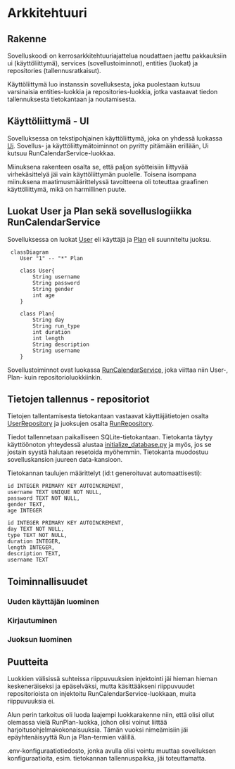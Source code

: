 # Arkkitehtuuri

## Rakenne

Sovelluskoodi on kerrosarkkitehtuuriajattelua noudattaen jaettu pakkauksiin ui (käyttöliittymä), services (sovellustoiminnot), entities (luokat) ja repositories (tallennusratkaisut).

Käyttöliittymä luo instanssin sovelluksesta, joka puolestaan kutsuu varsinaisia entities-luokkia ja repositories-luokkia, jotka vastaavat tiedon tallennuksesta tietokantaan ja noutamisesta. 

## Käyttöliittymä - UI

Sovelluksessa on tekstipohjainen käyttöliittymä, joka on yhdessä luokassa [Ui](https://github.com/ah-pasila/ot-running-calendar/blob/master/src/ui/ui.py). Sovellus- ja käyttöliittymätoiminnot on pyritty pitämään erillään, Ui kutsuu RunCalendarService-luokkaa. 

Miinuksena rakenteen osalta se, että paljon syötteisiin liittyvää virhekäsittelyä jäi vain käyttöliittymän puolelle. Toisena isompana miinuksena maatimusmäärittelyssä tavoitteena oli toteuttaa graafinen käyttöliittymä, mikä on harmillinen puute. 

## Luokat User ja Plan sekä sovelluslogiikka RunCalendarService

Sovelluksessa on luokat [User](https://github.com/ah-pasila/ot-running-calendar/blob/master/src/entities/user.py) eli käyttäjä ja [Plan](https://github.com/ah-pasila/ot-running-calendar/blob/master/src/entities/run.py) eli suunniteltu juoksu.

```mermaid
 classDiagram
    User "1" -- "*" Plan

    class User{
        String username
        String password
        String gender
        int age
    }

    class Plan{
        String day
        String run_type
        int duration
        int length
        String description
        String username
    }
```

Sovellustoiminnot ovat luokassa [RunCalendarService](https://github.com/ah-pasila/ot-running-calendar/blob/master/src/services/run_calendar_service.py), joka viittaa niin User-, Plan- kuin repositorioluokkiinkin. 

## Tietojen tallennus - repositoriot

Tietojen tallentamisesta tietokantaan vastaavat käyttäjätietojen osalta [UserRepository](https://github.com/ah-pasila/ot-running-calendar/blob/master/src/repositories/user_repository.py) ja juoksujen osalta [RunRepository](https://github.com/ah-pasila/ot-running-calendar/blob/master/src/repositories/run_repository.py). 

Tiedot tallennetaan paikalliseen SQLite-tietokantaan. Tietokanta täytyy käyttöönoton yhteydessä alustaa [initialize_database.py](https://github.com/ah-pasila/ot-running-calendar/blob/master/src/initialize_database.py) ja myös, jos se jostain syystä halutaan resetoida myöhemmin. Tietokanta muodostuu sovelluskansion juureen data-kansioon. 

Tietokannan taulujen määrittelyt (id:t generoituvat automaattisesti):
```
id INTEGER PRIMARY KEY AUTOINCREMENT,
username TEXT UNIQUE NOT NULL,
password TEXT NOT NULL,
gender TEXT,
age INTEGER
```

```
id INTEGER PRIMARY KEY AUTOINCREMENT,
day TEXT NOT NULL,
type TEXT NOT NULL,
duration INTEGER,
length INTEGER,
description TEXT,
username TEXT
```

## Toiminnallisuudet

### Uuden käyttäjän luominen
### Kirjautuminen
### Juoksun luominen

## Puutteita 

Luokkien välisissä suhteissa riippuvuuksien injektointi jäi hieman hieman keskeneräiseksi ja epäselväksi, mutta käsittääkseni riippuvuudet repositorioista on injektoitu RunCalendarService-luokkaan, muita riippuvuuksia ei. 

Alun perin tarkoitus oli luoda laajempi luokkarakenne niin, että olisi ollut olemassa vielä RunPlan-luokka, johon olisi voinut liittää harjoitusohjelmakokonaisuuksia. Tämän vuoksi nimeämisiin jäi epäyhtenäisyyttä Run ja Plan-termien välillä.

.env-konfiguraatiotiedosto, jonka avulla olisi vointu muuttaa sovelluksen konfiguraatioita, esim. tietokannan tallennuspaikka, jäi toteuttamatta. 